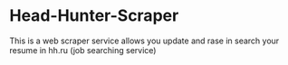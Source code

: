 # Head-Hunter-Scraper
This is a web scraper service allows you update and rase in search your resume in hh.ru (job searching service)
